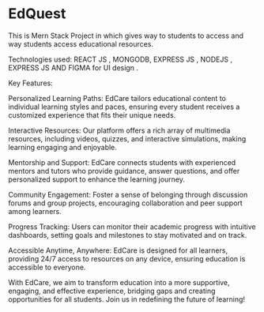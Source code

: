 # EdQuest
This is Mern Stack Project in which gives way to students to access and  way students access educational resources.

 Technologies used: REACT JS , MONGODB, EXPRESS JS , NODEJS , EXPRESS JS AND FIGMA for UI design .

Key Features:

Personalized Learning Paths: EdCare tailors educational content to individual learning styles and paces, ensuring every student receives a customized experience that fits their unique needs.

Interactive Resources: Our platform offers a rich array of multimedia resources, including videos, quizzes, and interactive simulations, making learning engaging and enjoyable.

Mentorship and Support: EdCare connects students with experienced mentors and tutors who provide guidance, answer questions, and offer personalized support to enhance the learning journey.

Community Engagement: Foster a sense of belonging through discussion forums and group projects, encouraging collaboration and peer support among learners.

Progress Tracking: Users can monitor their academic progress with intuitive dashboards, setting goals and milestones to stay motivated and on track.

Accessible Anytime, Anywhere: EdCare is designed for all learners, providing 24/7 access to resources on any device, ensuring education is accessible to everyone.

With EdCare, we aim to transform education into a more supportive, engaging, and effective experience, bridging gaps and creating opportunities for all students. Join us in redefining the future of learning!

